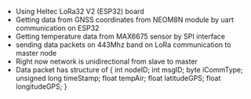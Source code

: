* Using Heltec LoRa32 V2 (ESP32) board
* Getting data from GNSS coordinates from NEOM8N module by uart communication on ESP32
* Getting temperature data from MAX6675 sensor by SPI interface
* sending data packets on 443Mhz band on LoRa communication to master node
* Right now network is unidirectional from slave to master
* Data packet has  structure of
{
  int nodeID;
  int msgID;
  byte iCommType;
  unsigned long timeStamp;
  float tempAir;
  float latitudeGPS;
  float longitudeGPS;
  }
